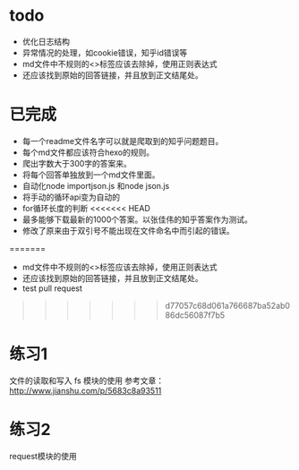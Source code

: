 # todo

- 优化日志结构
- 异常情况的处理，如cookie错误，知乎id错误等
- md文件中不规则的<>标签应该去除掉，使用正则表达式
- 还应该找到原始的回答链接，并且放到正文结尾处。


# 已完成
- 每一个readme文件名字可以就是爬取到的知乎问题题目。
- 每个md文件都应该符合hexo的规则。
- 爬出字数大于300字的答案来。
- 将每个回答单独放到一个md文件里面。
- 自动化node importjson.js 和node json.js
- 将手动的循环api变为自动的
- for循环长度的判断
<<<<<<< HEAD
- 最多能够下载最新的1000个答案。以张佳伟的知乎答案作为测试。
- 修改了原来由于双引号不能出现在文件命名中而引起的错误。

=======
- md文件中不规则的<>标签应该去除掉，使用正则表达式
- 还应该找到原始的回答链接，并且放到正文结尾处。
- test pull request 
>>>>>>> d77057c68d061a766687ba52ab086dc56087f7b5

# 练习1

文件的读取和写入
fs 模块的使用
参考文章：http://www.jianshu.com/p/5683c8a93511

# 练习2

request模块的使用

